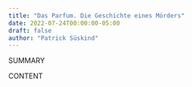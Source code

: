 ```yaml
---
title: "Das Parfum. Die Geschichte eines Mörders"
date: 2022-07-24T00:00:00-05:00
draft: false
author: "Patrick Süskind"
---
```


SUMMARY

<!--more-->

CONTENT